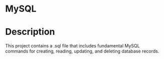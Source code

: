 # MySQL
# Description
This project contains a .sql file that includes fundamental MySQL commands for creating, reading, updating, and deleting database records. 
